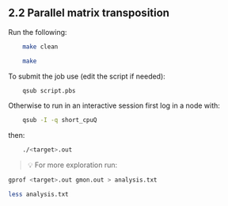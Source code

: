 ## 2.2 Parallel matrix transposition
Run the following:
<!-- ```bash
    cd H1/es2
``` -->
```bash
    make clean
```
```bash
    make 
```
To submit the job use (edit the script if needed):
```bash
    qsub script.pbs
```
Otherwise to run in an interactive session first log in a node with:
```bash
    qsub -I -q short_cpuQ
```
then:
```bash
    ./<target>.out
```
> 💡 For more exploration run:
```bash
gprof <target>.out gmon.out > analysis.txt
```
```bash
less analysis.txt
```